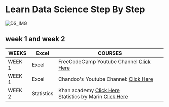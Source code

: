 # Learn Data Science Step By Step 
![DS_IMG](https://cdn.dribbble.com/users/257123/screenshots/6840549/big_data_4x.png?compress=1&resize=1600x1200)

## week 1 and week 2

WEEKS | Excel | COURSES  
------------ | -------------  | -------------
WEEK 1 | Excel | FreeCodeCamp Youtube Channel  [Click Here](https://www.youtube.com/watch?v=Vl0H-qTclOg&t)
WEEK 1 | Excel | Chandoo's Youtube Channel:    [Click Here](https://www.youtube.com/channel/UC8uU_wruBMHeeRma49dtZKA)
WEEK 2 | Statistics | Khan academy             [Click Here](https://www.khanacademy.org/math/statistics-probability) <br/> Statistics by Marin      [Click Here](https://www.youtube.com/playlist?list=PLqzoL9-eJTNBZDG8jaNuhap1C9q6VHyVa)

